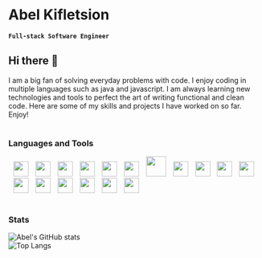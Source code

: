 # Abel Kifletsion

**`Full-stack Software Engineer`**

## Hi there 👋

I am a big fan of solving everyday problems with code. I enjoy coding in multiple languages such as java and javascript. I am always learning new technologies and tools to perfect the art of writing functional and clean code. Here are some of my skills and projects I have worked on so far.
Enjoy!

#

### Languages and Tools

<img style="padding-left:10px" width=30px src="https://cdn.jsdelivr.net/gh/devicons/devicon/icons/java/java-original-wordmark.svg" />
<img style="padding-left:10px" width=30px src="https://cdn.jsdelivr.net/gh/devicons/devicon/icons/spring/spring-original-wordmark.svg" />
<img style="padding-left:10px" width=30px src="https://cdn.jsdelivr.net/gh/devicons/devicon/icons/javascript/javascript-original.svg" />
<img style="padding-left:10px" width=30px src="https://cdn.jsdelivr.net/gh/devicons/devicon/icons/python/python-original.svg" />  
<img style="padding-left:10px" width=30px src="https://cdn.jsdelivr.net/gh/devicons/devicon/icons/react/react-original-wordmark.svg" />
<img style="padding-left:10px" width=30px src="https://cdn.jsdelivr.net/gh/devicons/devicon/icons/redux/redux-original.svg" />
<img style="padding-left:10px" width=40px src="https://cdn.jsdelivr.net/gh/devicons/devicon/icons/nodejs/nodejs-original-wordmark.svg" />
<img style="padding-left:10px" width=30px src="https://cdn.jsdelivr.net/gh/devicons/devicon/icons/express/express-original-wordmark.svg" />
<img style="padding-left:10px" width=30px src="https://cdn.jsdelivr.net/gh/devicons/devicon/icons/postgresql/postgresql-original-wordmark.svg" />
<img style="padding-left:10px" width=30px src="https://cdn.jsdelivr.net/gh/devicons/devicon/icons/html5/html5-original-wordmark.svg" />
<img style="padding-left:10px" width=30px src="https://cdn.jsdelivr.net/gh/devicons/devicon/icons/css3/css3-original-wordmark.svg" />
<img style="padding-left:10px" width=30px src="https://cdn.jsdelivr.net/gh/devicons/devicon/icons/mongodb/mongodb-original-wordmark.svg" />
<img style="padding-left:10px" width=30px src="https://cdn.jsdelivr.net/gh/devicons/devicon/icons/docker/docker-original-wordmark.svg" />
<img style="padding-left:10px" width=30px src="https://cdn.jsdelivr.net/gh/devicons/devicon/icons/amazonwebservices/amazonwebservices-original-wordmark.svg" />
<img style="padding-left:10px" width=30px src="https://cdn.jsdelivr.net/gh/devicons/devicon/icons/git/git-original-wordmark.svg" />
<img style="padding-left:10px" width=30px src="https://cdn.jsdelivr.net/gh/devicons/devicon/icons/linux/linux-original.svg" />
<img style="padding-left:10px" width=30px src="https://cdn.jsdelivr.net/gh/devicons/devicon/icons/jenkins/jenkins-original.svg" />

#

### Stats

![Abel's GitHub stats](https://github-readme-stats.vercel.app/api?username=abelfish&show_icons=true&theme=radical)  
![Top Langs](https://github-readme-stats.vercel.app/api/top-langs/?username=abelfish&hide=css&layout=compact&theme=radical)
